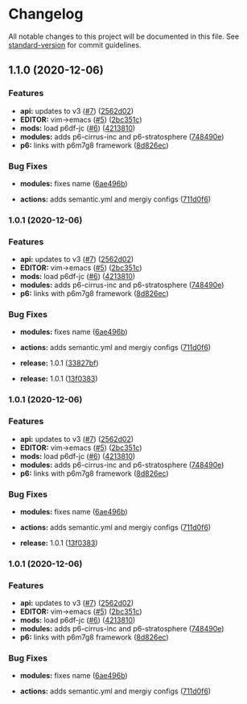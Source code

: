 # Changelog

All notable changes to this project will be documented in this file. See [standard-version](https://github.com/conventional-changelog/standard-version) for commit guidelines.

## 1.1.0 (2020-12-06)


### Features

* **api:** updates to v3 ([#7](https://github.com/pgollucci/home/issues/7)) ([2562d02](https://github.com/pgollucci/home/commit/2562d02d717e5ef1c9f91741d47058a4dd0ccb19))
* **EDITOR:** vim->emacs ([#5](https://github.com/pgollucci/home/issues/5)) ([2bc351c](https://github.com/pgollucci/home/commit/2bc351cfd218f3f695be90888c3ae0cc71664388))
* **mods:** load p6df-jc ([#6](https://github.com/pgollucci/home/issues/6)) ([4213810](https://github.com/pgollucci/home/commit/4213810e90f208c34a76fd6e00973b11747a00b1))
* **modules:** adds p6-cirrus-inc and p6-stratosphere ([748490e](https://github.com/pgollucci/home/commit/748490e46371b2286a875174ed367d2b793803a0))
* **p6:** links with p6m7g8 framework ([8d826ec](https://github.com/pgollucci/home/commit/8d826ec824c2dc271804776f100302e83690d63d))


### Bug Fixes

* **modules:** fixes name ([6ae496b](https://github.com/pgollucci/home/commit/6ae496b1d08ae29b4261e2a271b08cdd6ef6823d))


* **actions:** adds semantic.yml and mergiy configs ([711d0f6](https://github.com/pgollucci/home/commit/711d0f6e308d32031adbfab9c4369d7fb5676e42))

### 1.0.1 (2020-12-06)


### Features

* **api:** updates to v3 ([#7](https://github.com/pgollucci/home/issues/7)) ([2562d02](https://github.com/pgollucci/home/commit/2562d02d717e5ef1c9f91741d47058a4dd0ccb19))
* **EDITOR:** vim->emacs ([#5](https://github.com/pgollucci/home/issues/5)) ([2bc351c](https://github.com/pgollucci/home/commit/2bc351cfd218f3f695be90888c3ae0cc71664388))
* **mods:** load p6df-jc ([#6](https://github.com/pgollucci/home/issues/6)) ([4213810](https://github.com/pgollucci/home/commit/4213810e90f208c34a76fd6e00973b11747a00b1))
* **modules:** adds p6-cirrus-inc and p6-stratosphere ([748490e](https://github.com/pgollucci/home/commit/748490e46371b2286a875174ed367d2b793803a0))
* **p6:** links with p6m7g8 framework ([8d826ec](https://github.com/pgollucci/home/commit/8d826ec824c2dc271804776f100302e83690d63d))


### Bug Fixes

* **modules:** fixes name ([6ae496b](https://github.com/pgollucci/home/commit/6ae496b1d08ae29b4261e2a271b08cdd6ef6823d))


* **actions:** adds semantic.yml and mergiy configs ([711d0f6](https://github.com/pgollucci/home/commit/711d0f6e308d32031adbfab9c4369d7fb5676e42))
* **release:** 1.0.1 ([33827bf](https://github.com/pgollucci/home/commit/33827bf8e972b0607f79ec0c5d03143992c9a0dd))
* **release:** 1.0.1 ([13f0383](https://github.com/pgollucci/home/commit/13f0383b5a4591c849c6ca4cc69041f6381d003d))

### 1.0.1 (2020-12-06)


### Features

* **api:** updates to v3 ([#7](https://github.com/pgollucci/home/issues/7)) ([2562d02](https://github.com/pgollucci/home/commit/2562d02d717e5ef1c9f91741d47058a4dd0ccb19))
* **EDITOR:** vim->emacs ([#5](https://github.com/pgollucci/home/issues/5)) ([2bc351c](https://github.com/pgollucci/home/commit/2bc351cfd218f3f695be90888c3ae0cc71664388))
* **mods:** load p6df-jc ([#6](https://github.com/pgollucci/home/issues/6)) ([4213810](https://github.com/pgollucci/home/commit/4213810e90f208c34a76fd6e00973b11747a00b1))
* **modules:** adds p6-cirrus-inc and p6-stratosphere ([748490e](https://github.com/pgollucci/home/commit/748490e46371b2286a875174ed367d2b793803a0))
* **p6:** links with p6m7g8 framework ([8d826ec](https://github.com/pgollucci/home/commit/8d826ec824c2dc271804776f100302e83690d63d))


### Bug Fixes

* **modules:** fixes name ([6ae496b](https://github.com/pgollucci/home/commit/6ae496b1d08ae29b4261e2a271b08cdd6ef6823d))


* **actions:** adds semantic.yml and mergiy configs ([711d0f6](https://github.com/pgollucci/home/commit/711d0f6e308d32031adbfab9c4369d7fb5676e42))
* **release:** 1.0.1 ([13f0383](https://github.com/pgollucci/home/commit/13f0383b5a4591c849c6ca4cc69041f6381d003d))

### 1.0.1 (2020-12-06)


### Features

* **api:** updates to v3 ([#7](https://github.com/pgollucci/home/issues/7)) ([2562d02](https://github.com/pgollucci/home/commit/2562d02d717e5ef1c9f91741d47058a4dd0ccb19))
* **EDITOR:** vim->emacs ([#5](https://github.com/pgollucci/home/issues/5)) ([2bc351c](https://github.com/pgollucci/home/commit/2bc351cfd218f3f695be90888c3ae0cc71664388))
* **mods:** load p6df-jc ([#6](https://github.com/pgollucci/home/issues/6)) ([4213810](https://github.com/pgollucci/home/commit/4213810e90f208c34a76fd6e00973b11747a00b1))
* **modules:** adds p6-cirrus-inc and p6-stratosphere ([748490e](https://github.com/pgollucci/home/commit/748490e46371b2286a875174ed367d2b793803a0))
* **p6:** links with p6m7g8 framework ([8d826ec](https://github.com/pgollucci/home/commit/8d826ec824c2dc271804776f100302e83690d63d))


### Bug Fixes

* **modules:** fixes name ([6ae496b](https://github.com/pgollucci/home/commit/6ae496b1d08ae29b4261e2a271b08cdd6ef6823d))


* **actions:** adds semantic.yml and mergiy configs ([711d0f6](https://github.com/pgollucci/home/commit/711d0f6e308d32031adbfab9c4369d7fb5676e42))
